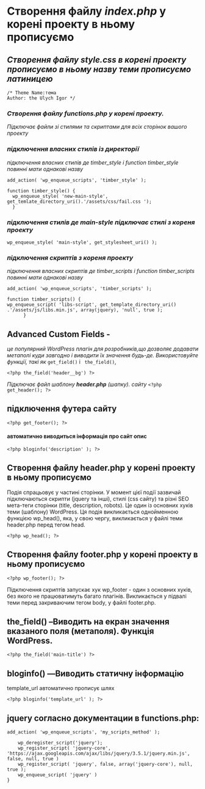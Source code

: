 # Створення файлу *index.php* у корені проекту в ньому прописуємо

## *Створення файлу **style.css** в корені проекту прописуємо в ньому назву теми прописуємо латиницею*
```
/* Theme Name:тема
Author: the Ulych Igor */
```
### *Створення файлу functions.php у корені проекту.*
*Підключає файли зі стилями та скриптами для всіх сторінок вашого проекту*
### ***підключення власних стилів із директорії***
*підключення власних стилів де timber_style і function timber_style повинні мати однакові назву*

```add_action( 'wp_enqueue_scripts', 'timber_style' );```
 ``` 
 function timber_style() {
   wp_enqueue_style( 'new-main-style', get_temlate_directory_uri().'/assets/css/fail.css ');
   }
  ``` 
### ***підключення стилів де main-style підключає стилі з кореня проекту***

  ```wp_enqueue_style( 'main-style', get_stylesheet_uri() );```
 

### ***підключення скриптів з кореня проекту***
 *підключення власних скриптів де timber_scripts і function timber_scripts повинні мати однакові назву*
  ``` 
  add_action( 'wp_enqueue_scripts', 'timber_scripts' );
   ``` 
   ```  
function timber_scripts() {
 wp_enqueue_script( 'libs-script', get_template_directory_uri() .'/assets/js/libs.min.js', array(jquery), 'null', true );
         }
   ``` 
## **Advanced Custom Fields** -
*це популярний WordPress плагін для розробників,що дозволяє додавати метаполі куди завгодно і виводити їх значення будь-де.
Використовуйте функції, такі як* 
```get_field()``` і
``` the_field()```,
```
<?php the_field('header__bg') ?>
```
*Підключає файл шаблону **header.php** (шапку). сайту*
```<?php get_header(); ?>```

## **підключення футера сайту**
```<?php get_footer(); ?>```


  #### **автоматично виводиться інформація про сайт опис <title>...</title>**

```<?php bloginfo('description' ); ?>```
  


## Створення файлу header.php у корені проекту в ньому прописуємо
Подія спрацьовує у частині сторінки. У момент цієї події зазвичай підключаються скрипти (jquery та інші), стилі (css сайту) та різні SEO мета-теги сторінки (title, description, robots). Це один із основних хуків теми (шаблону) WordPress.
Ця подія викликається однойменною функцією wp_head(), яка, у свою чергу, викликається у файлі теми header.php перед тегом head.
 ``` 
<?php wp_head(); ?>
 ``` 
## Створення файлу footer.php у корені проекту в ньому прописуємо	

  ```<?php wp_footer(); ?>```

Підключення скриптів запускає хук wp_footer - один з основних хуків, без якого не працюватимуть багато плагінів. Викликається у підвалі теми перед закриваючим тегом body, у файлі footer.php.

## the_field() –Виводить на екран значення вказаного поля (метаполя). Функція WordPress.

```<?php the_field('main-title') ?>```

## bloginfo() —Виводить статичну інформацію 
template_url автоматично прописує шлях

```<?php bloginfo('template_url' ); ?>```
## jquery согласно документации в functions.php:

```add_action( 'wp_enqueue_scripts', 'my_scripts_method' );```

```function my_scripts_method() {
    wp_deregister_script('jquery');
    wp_register_script( 'jquery-core', 'https://ajax.googleapis.com/ajax/libs/jquery/3.5.1/jquery.min.js', false, null, true )
    wp_register_script( 'jquery', false, array('jquery-core'), null, true );
    wp_enqueue_script( 'jquery' )
} 
```

